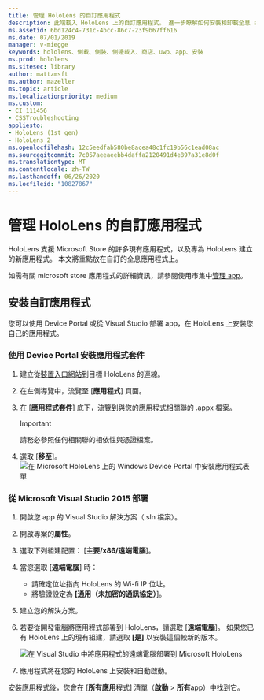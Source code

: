 ```yaml
---
title: 管理 HoloLens 的自訂應用程式
description: 此端載入 HoloLens 上的自訂應用程式。 進一步瞭解如何安裝和卸載全息 app。
ms.assetid: 6bd124c4-731c-4bcc-86c7-23f9b67ff616
ms.date: 07/01/2019
manager: v-miegge
keywords: hololens、側載、側裝、側邊載入、商店、uwp、app、安裝
ms.prod: hololens
ms.sitesec: library
author: mattzmsft
ms.author: mazeller
ms.topic: article
ms.localizationpriority: medium
ms.custom:
- CI 111456
- CSSTroubleshooting
appliesto:
- HoloLens (1st gen)
- HoloLens 2
ms.openlocfilehash: 12c5eedfab580be8acea48c1fc19b56c1ead08ac
ms.sourcegitcommit: 7c057aeeaeebb4daffa2120491d4e897a31e8d0f
ms.translationtype: MT
ms.contentlocale: zh-TW
ms.lasthandoff: 06/26/2020
ms.locfileid: "10827867"
---
```

# 管理 HoloLens 的自訂應用程式

HoloLens 支援 Microsoft Store 的許多現有應用程式，以及專為 HoloLens 建立的新應用程式。 本文將重點放在自訂的全息應用程式上。  

如需有關 microsoft store 應用程式的詳細資訊，請參閱使用市集中[管理 app](holographic-store-apps.md)。

## 安裝自訂應用程式

您可以使用 Device Portal 或從 Visual Studio 部署 app，在 HoloLens 上安裝您自己的應用程式。

### 使用 Device Portal 安裝應用程式套件

1. 建立從[裝置入口網站](https://docs.microsoft.com/windows/mixed-reality/using-the-windows-device-portal)到目標 HoloLens 的連線。
1. 在左側導覽中，流覽至 [**應用程式**] 頁面。
1. 在 [**應用程式套件**] 底下，流覽到與您的應用程式相關聯的 .appx 檔案。
   > [!IMPORTANT]
   > 請務必參照任何相關聯的相依性與憑證檔案。

1. 選取 [**移至**]。
   ![在 Microsoft HoloLens 上的 Windows Device Portal 中安裝應用程式表單](images/deviceportal-appmanager.jpg)

### 從 Microsoft Visual Studio 2015 部署

1. 開啟您 app 的 Visual Studio 解決方案（.sln 檔案）。
1. 開啟專案的**屬性**。
1. 選取下列組建配置： [**主要/x86/遠端電腦**]。
1. 當您選取 [**遠端電腦**] 時：
   - 請確定位址指向 HoloLens 的 Wi-fi IP 位址。
   - 將驗證設定為 **[通用（未加密的通訊協定）**]。
1. 建立您的解決方案。
1. 若要從開發電腦將應用程式部署到 HoloLens，請選取 [**遠端電腦**]。 如果您已有 HoloLens 上的現有組建，請選取 **[是]** 以安裝這個較新的版本。  

   ![在 Visual Studio 中將應用程式的遠端電腦部署到 Microsoft HoloLens](images/vs2015-remotedeployment.jpg)  
1. 應用程式將在您的 HoloLens 上安裝和自動啟動。

安裝應用程式後，您會在 [**所有應用**程式] 清單（**啟動**  >  **所有**app）中找到它。
